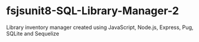 # fsjsunit8-SQL-Library-Manager-2

Library inventory manager created using JavaScript, Node.js, Express, Pug, SQLite and Sequelize
